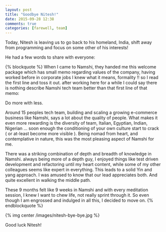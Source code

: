 ```yaml
---
layout: post
title: "Goodbye Nitesh!"
date: 2015-09-28 12:38
comments: true
categories: [farewell, team]
---
```


Today, Nitesh is leaving us to go back to his homeland, India,
shift away from programming and focus on some other of his
interests!

He had a few words to share with everyone:

{% blockquote %}
When I came to Namshi, they handed me this welcome package which has small memo regarding values of the company, having worked before in corporate jobs I knew what it means, formality !! so I read the first line and toss it out. after working here for a while I could say there is nothing describe Namshi tech team better than that first line of that memo:

Do more with less.

Around 15 peoples tech team, building and scaling a growing e-commerce business like Namshi, says a lot about the quality of people. What makes it even more rewarding is the diversity of team, Italian, Egyptian, Indian, Nigerian ... soon enough the conditioning of your own culture start to crack ( or at-least become more visible ).
Being nomad from heart, and contemplative in nature, this was the most pleasing aspect of Namshi for me.

There was a striking combination of depth and breadth of knowledge in Namshi. always being more of a depth guy, I enjoyed things like test driven development and refactoring until my heart content, while some of my other colleagues seems like expert in everything.
This leads to a solid Yin and yang approach. I was amused to know that our lead appreciates both. And quite excellent in walking the middle path.

These 9 months felt like 9 weeks in Namshi and with every meditation session, I knew I want to chew life, not really sprint through it.
So even though I am engrossed and indulged in all this, I decided to move on.
{% endblockquote %}

{% img center /images/nitesh-bye-bye.jpg %}

Good luck Nitesh!
